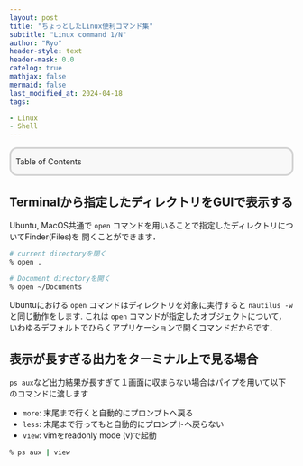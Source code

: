 ```yaml
---
layout: post
title: "ちょっとしたLinux便利コマンド集"
subtitle: "Linux command 1/N"
author: "Ryo"
header-style: text
header-mask: 0.0
catelog: true
mathjax: false
mermaid: false
last_modified_at: 2024-04-18
tags:

- Linux
- Shell
---
```


<div style='border-radius: 1em; border-style:solid; border-color:#D3D3D3; background-color:#F8F8F8'>

<p class="h4">&nbsp;&nbsp;Table of Contents</p>

<!-- START doctoc -->
<!-- END doctoc -->


</div>

## Terminalから指定したディレクトリをGUIで表示する

Ubuntu, MacOS共通で `open` コマンドを用いることで指定したディレクトリについてFinder(Files)を
開くことができます．

```zsh
# current directoryを開く
% open .

# Document directoryを開く
% open ~/Documents
```

Ubuntuにおける `open` コマンドはディレクトリを対象に実行すると `nautilus -w` と同じ動作をします.
これは `open` コマンドが指定したオブジェクトについて，いわゆるデフォルトでひらくアプリケーションで開くコマンドだからです．

## 表示が長すぎる出力をターミナル上で見る場合

`ps aux`など出力結果が長すぎて１画面に収まらない場合はパイプを用いて以下のコマンドに渡します

- `more`: 末尾まで行くと自動的にプロンプトへ戻る
- `less`: 末尾まで行ってもと自動的にプロンプトへ戻らない
- `view`: vimをreadonly mode (v)で起動

```zsh
% ps aux | view
```